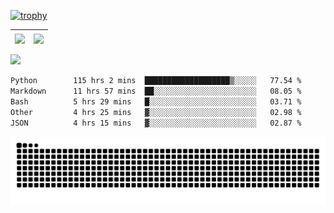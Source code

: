 [![trophy](https://github-profile-trophy.vercel.app/?username=ocss884&column=7)](https://github.com/ocss884)

| <img align="center" src="https://github-readme-stats.vercel.app/api?username=ocss884&show_icons=true&hide_border=true" /> | <img align="center" src="https://github-readme-streak-stats.herokuapp.com?user=ocss884&hide_border=true&date_format=M%20j%5B%2C%20Y%5D&ring=7EDDCF&fire=7EDDCF" /> |
| ------------------------------------------------------------ | ------------------------------------------------------------ |

![](https://komarev.com/ghpvc/?username=ocss884&color=brightgreen)

<!--START_SECTION:waka-->

```txt
Python        115 hrs 2 mins  ███████████████████▒░░░░░   77.54 %
Markdown      11 hrs 57 mins  ██░░░░░░░░░░░░░░░░░░░░░░░   08.05 %
Bash          5 hrs 29 mins   █░░░░░░░░░░░░░░░░░░░░░░░░   03.71 %
Other         4 hrs 25 mins   ▓░░░░░░░░░░░░░░░░░░░░░░░░   02.98 %
JSON          4 hrs 15 mins   ▓░░░░░░░░░░░░░░░░░░░░░░░░   02.87 %
```

<!--END_SECTION:waka-->

<p align="center">
   <img src="https://github.com/ocss884/ocss884/blob/output/github-snake.svg" alt="snake">
</p>
